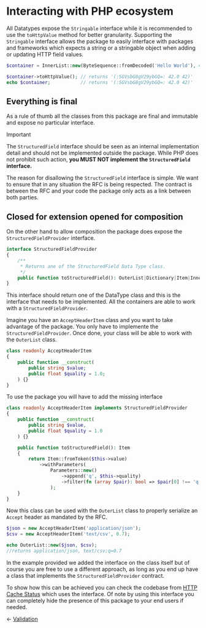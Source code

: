 # Interacting with PHP ecosystem

All Datatypes expose the `Stringable` interface while it is recommended to use
the `toHttpValue` method for better granularity. Supporting the `Stringable`
interface allows the package to easily interface with packages and frameworks
which expects a string or a stringable object when adding or updating
HTTP field values.

```php
$container = InnerList::new(ByteSequence::fromDecoded('Hello World'), 42.0, 42);

$container->toHttpValue(); // returns '(:SGVsbG8gV29ybGQ=: 42.0 42)'
echo $container;           // returns '(:SGVsbG8gV29ybGQ=: 42.0 42)' 
```

## Everything is final

As a rule of thumb all the classes from this package are final and immutable and
expose no particular interface.

> [!IMPORTANT]
> The `StructuredField` interface should be seen as an internal implementation detail 
> and should not be implemented outside the package. While PHP does not prohibit such 
> action, **you MUST NOT implement the `StructuredField` interface.**

The reason for disallowing the `StructuredField` interface is simple. We want to ensure
that in any situation the RFC is being respected. The contract is between the RFC and your
code the package only acts as a link between both parties.

## Closed for extension opened for composition

On the other hand to allow composition the package does expose the `StructuredFieldProvider` interface.

```php
interface StructuredFieldProvider
{
    /**
     * Returns ane of the StructuredField Data Type class.
     */
    public function toStructuredField(): OuterList|Dictionary|Item|InnerList|Parameters;
}
```

This interface should return one of the DataType class and this is the interface that needs
to be implemented. All the containers are able to work with a `StructuredFieldProvider`.

Imagine you have an `AcceptHeaderItem` class and you want to take advantage of the package. You
only have to implemente the `StructuredFieldProvider`. Once done, your class will be able to
work with the `OuterList` class.

```php
class readonly AcceptHeaderItem
{
    public function __construct(
        public string $value;
        public float $quality = 1.0;
    ) {}
}
```

To use the package you will have to add the missing interface

```php
class readonly AcceptHeaderItem implements StructuredFieldProvider
{
    public function __construct(
        public string $value,
        public float $quality = 1.0
    ) {}

    public function toStructuredField(): Item
    {
        return Item::fromToken($this->value)
            ->withParameters(
                Parameters::new()
                    ->append('q', $this->quality)
                    ->filter(fn (array $pair): bool => $pair[0] !== 'q' || 1.0 !== $pair[1]->value())
                );
    }
}
```

Now this class can be used with the `OuterList` class to properly serialize an `Accept` header
as mandated by the RFC.

```php
$json = new AcceptHeaderItem('application/json');
$csv = new AcceptHeaderItem('text/csv', 0.7);

echo OuterList::new($json, $csv);
//returns application/json, text/csv;q=0.7
```

In the example provided we added the interface on the class itself but of course you are free to use
a different approach, as long as you end up have a class that implements the `StructuredFieldProvider`
contract.

To show how this can be achieved you can check the codebase from [HTTP Cache Status](https://github.com/bakame-php/http-cache-status)
which uses the interface. Of note by using this interface you can completely hide the presence of 
this package to your end users if needed.

&larr; [Validation](06-validation.md) 
